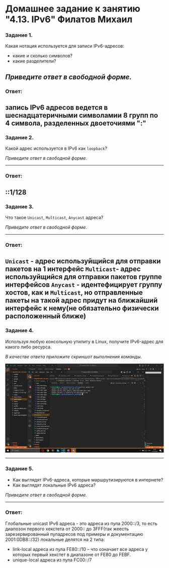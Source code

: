 # Домашнее задание к занятию "4.13. IPv6" Филатов Михаил

### Задание 1. 

Какая нотация используется для записи IPv6-адресов:

 - какие и сколько символов?
 - какие разделители?

*Приведите ответ в свободной форме.*
---
### Ответ:
запись IPv6 адресов ведется в шеснадцатеричными символамии 8 групп по 4 символа, разделенных двоеточиями ":"
---


### Задание 2. 

Какой адрес используется в IPv6 как `loopback`?

*Приведите ответ в свободной форме.*

---

### Ответ:

::1/128
---

### Задание 3. 

Что такое `Unicast`, `Multicast`, `Anycast` адреса?

*Приведите ответ в свободной форме.*

---
### Ответ:

`Unicast` - адрес используйщийся для отправки пакетов на 1 интерфейс
`Multicast`- адрес используйщийся для отправки пакетов группе интерфейсов
`Anycast` - идентефицирует группу хостов, как и `Multicast`, но отправленные пакеты на такой адрес придут на ближайший интерфейс к нему(не обязательно физически расположенный ближе)
---

### Задание 4. 

Используя любую консольную утилиту в Linux, получите IPv6-адрес для какого либо ресурса.

*В качестве ответа приложите скриншот выполнения команды.*

![skrin](https://github.com/MikhailFilatovv/git_hw/blob/main/img/ipv6_skrn1.jpg)

---

### Задание 5. 

 - Как выглядят IPv6-адреса, которые маршрутизируются в интернете?
 - Как выглядят локальные IPv6 адреса?

*Приведите ответ в свободной форме.*

---
### Ответ:

Глобальные unicast IPv6 адреса - это адреса из пула 2000::/3, то есть диапозон первого хекстета от 2000:: до 3FFF(так жеесть зарезервированный пуладресов под примеры и документацию  2001:0DB8::/32)
локальные делятся на 2 типа:  
- link-local адреса из пула FE80::/10 – что означает все адреса у которых первый хекстет в диапазоне от FE80 до FEBF.
- unique-local  адреса из пула FC00::/7